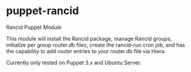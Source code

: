 puppet-rancid
=============

Rancid Puppet Module

This module will install the Rancid package, manage Rancid groups, initialize per group router.db files, create the rancid-run cron job, and has the capability to add router entries to your router.db file via Hiera.

Currently only tested on Puppet 3.x and Ubuntu Server.
